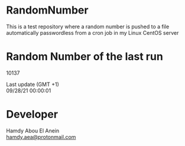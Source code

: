 # RandomNumber    
This is a test repository where a random number is pushed to a file automatically passwordless from a cron job in my Linux CentOS server    
# Random Number of the last run   
10137
      
Last update (GMT +1)    
09/28/21 00:00:01
# Developer    
Hamdy Abou El Anein   
hamdy.aea@protonmail.com
